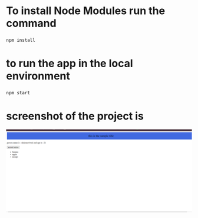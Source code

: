 # To install Node Modules run the command 
`npm install`

# to run the app in the local environment
  `npm start`

# screenshot of the project is 
![output](<Screenshot 2024-01-28 211146.png>)